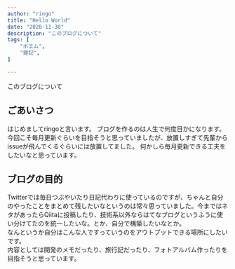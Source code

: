 ```yaml
---
author: "ringo"
title: "Hello World"
date: "2020-11-30"
description: "このブログについて"
tags: [
    "ポエム",
    "雑記",
]

---
```


このブログについて

<!--more-->

## ごあいさつ

はじめましてringoと言います。
ブログを作るのは人生で何度目かになります。  
今回こそ毎月更新ぐらいを目指そうと思っていましたが、放置しすぎて先輩からissueが飛んでくるぐらいには放置してました。
何かしら毎月更新できる工夫をしたいなと思っています。

## ブログの目的

Twitterでは毎日つぶやいたり日記代わりに使っているのですが、ちゃんと自分のやったことをまとめて残したいなというのは常々思っていました。今まではネタがあったらQiitaに投稿したり、技術系以外ならはてなブログというふうに使い分けてたのを統一したいな。とか、自分で構築したいなとか。  
なんというか自分はこんな人ですっていうのをアウトプットできる場所にしたいです。  
内容としては開発のメモだったり、旅行記だったり、フォトアルバム作ったりを目指そうと思っています。
